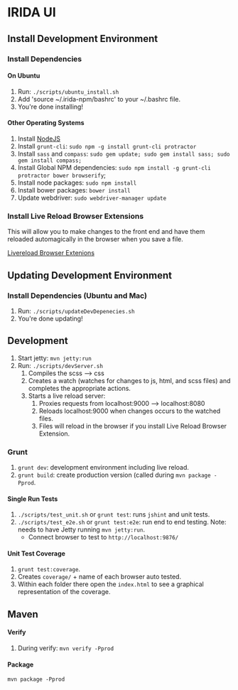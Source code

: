 IRIDA UI
========

Install Development Environment
-------------------------------

### Install Dependencies

#### On Ubuntu

1. Run: `./scripts/ubuntu_install.sh`
1. Add 'source ~/.irida-npm/bashrc' to your ~/.bashrc file.
1. You're done installing!

#### Other Operating Systems

1. Install [NodeJS](http://www.nodejs.org)
1. Install `grunt-cli`: `sudo npm -g install grunt-cli protractor`
1. Install `sass` and `compass`: `sudo gem update; sudo gem install sass; sudo gem install compass;`
1. Install Global NPM dependencies: `sudo npm install -g grunt-cli protractor bower browserify`;
1. Install node packages: `sudo npm install`
1. Install bower packages: `bower install`
1. Update webdriver: `sudo webdriver-manager update`

### Install Live Reload Browser Extensions

This will allow you to make changes to the front end and have them reloaded automagically in the browser when you save a file.

﻿[Livereload Browser Extenions](http://feedback.livereload.com/knowledgebase/articles/86242-how-do-i-install-and-use-the-browser-extensions-)

Updating Development Environment
--------------------------------

### Install Dependencies (Ubuntu and Mac)

1. Run: `./scripts/updateDevDepenecies.sh`
2. You're done updating!

Development
-----------

1. Start jetty: `mvn jetty:run`
1. Run: `./scripts/devServer.sh`
    1. Compiles the scss --> css
    1. Creates a watch (watches for changes to js, html, and scss files) and completes the appropriate actions.
    1. Starts a live reload server:
        1. Proxies requests from localhost:9000 --> localhost:8080
        1. Reloads localhost:9000 when changes occurs to the watched files.
        1. Files will reload in the browser if you install Live Reload Browser Extension.

### Grunt

1. `grunt dev`: development environment including live reload.
1. `grunt build`: create production version (called during `mvn package -Pprod`.

#### Single Run Tests

1. `./scripts/test_unit.sh` or `grunt test`: runs `jshint` and unit tests.
1. `./scripts/test_e2e.sh` or `grunt test:e2e`: run end to end testing.  Note: needs to have Jetty running `mvn jetty:run`.
    - Connect browser to test to `http://localhost:9876/`

#### Unit Test Coverage
1. `grunt test:coverage`.
1. Creates `coverage/` + name of each browser auto tested.
1. Within each folder there open the `index.html` to see a graphical representation of the coverage.

Maven
-----

#### Verify

1. During verify: `mvn verify -Pprod`

#### Package

`mvn package -Pprod`

